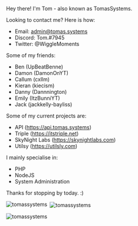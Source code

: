 Hey there! I'm Tom - also known as TomasSystems.

Looking to contact me? Here is how:

- Email: admin@tomas.systems
- Discord: Tom.#7945
- Twitter: @WiggleMoments


Some of my friends:

- Ben (UpBeatBenne)
- Damon (DamonOnYT)
- Callum (cxllm)
- Kieran (kiecism)
- Danny (Dannnington)
- Emily (ItzBunniYT)
- Jack (jackkelly-bayliss)

Some of my current projects are:

- API (https://api.tomas.systems)
- Triple (https://itstriple.net)
- SkyNight Labs (https://skynightlabs.com)
- Utilsy (https://utilsly.com)

I mainly specialise in: 

- PHP
- NodeJS
- System Administration

Thanks for stopping by today. :)

<p><img align="left" src="https://github-readme-stats.vercel.app/api/top-langs?username=tomassystems&show_icons=true&locale=en&layout=compact" alt="tomassystems" /></p>

<p>&nbsp;<img align="center" src="https://github-readme-stats.vercel.app/api?username=tomassystems&show_icons=true&theme=tokyonight&locale=en" alt="tomassystems" /></p>

<p><img align="center" src="https://github-readme-streak-stats.herokuapp.com/?user=tomassystems&" alt="tomassystems" /></p>

